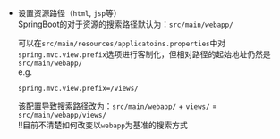 - 设置资源路径（`html`, `jsp`等）  
  SpringBoot的对于资源的搜索路径默认为：`src/main/webapp/`   
  
  可以在`src/main/resources/applicatoins.properties`中对`spring.mvc.view.prefix`选项进行客制化，但相对路径的起始地址仍然是`src/main/webapp/`   
  e.g.
  ```applicatoins.properties
  spring.mvc.view.prefix=/views/
  ```
  该配置导致搜索路径改为：`src/main/webapp/` + `views/` = `src/main/webapp/views/`    
  !!目前不清楚如何改变以`webapp`为基准的搜索方式  
